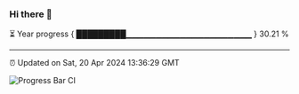 ### Hi there 👋

⏳ Year progress { █████████▁▁▁▁▁▁▁▁▁▁▁▁▁▁▁▁▁▁▁▁▁ } 30.21 %

---

⏰ Updated on Sat, 20 Apr 2024 13:36:29 GMT

![Progress Bar CI](https://github.com/IshwaranRudhara/GIT-ACTION/workflows/Progress%20Bar%20CI/badge.svg)
